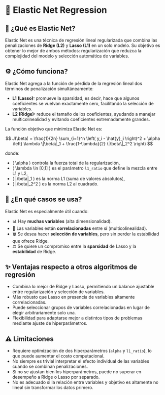# 🔗 Elastic Net Regression

## 🤔 ¿Qué es Elastic Net?

Elastic Net es una técnica de regresión lineal regularizada que combina las penalizaciones de **Ridge (L2)** y **Lasso (L1)** en un solo modelo. Su objetivo es obtener lo mejor de ambos métodos: regularización que reduzca la complejidad del modelo y selección automática de variables.

## ⚙️ ¿Cómo funciona?

Elastic Net agrega a la función de pérdida de la regresión lineal dos términos de penalización simultáneamente:

- **L1 (Lasso):** promueve la sparsidad, es decir, hace que algunos coeficientes se vuelvan exactamente cero, facilitando la selección de variables.
- **L2 (Ridge):** reduce el tamaño de los coeficientes, ayudando a manejar multicolinealidad y evitando coeficientes extremadamente grandes.

La función objetivo que minimiza Elastic Net es:

$$
J(\beta) = \frac{1}{2n} \sum_{i=1}^n \left( y_i - \hat{y}_i \right)^2 + \alpha \left( \lambda \|\beta\|_1 + \frac{1-\lambda}{2} \|\beta\|_2^2 \right)
$$

donde:

- \( \alpha \) controla la fuerza total de la regularización,
- \( \lambda \in [0,1] \) es el parámetro `l1_ratio` que define la mezcla entre L1 y L2,
- \( \|\beta\|_1 \) es la norma L1 (suma de valores absolutos),
- \( \|\beta\|_2^2 \) es la norma L2 al cuadrado.

## 🧩 ¿En qué casos se usa?

Elastic Net es especialmente útil cuando:

- 📊 Hay **muchas variables** (alta dimensionalidad).
- 🔗 Las variables están **correlacionadas** entre sí (multicolinealidad).
- 🗑️ Se desea hacer **selección de variables**, pero sin perder la estabilidad que ofrece Ridge.
- ⚖️ Se quiere un compromiso entre la **sparsidad** de Lasso y la **estabilidad** de Ridge.

## ✨ Ventajas respecto a otros algoritmos de regresión

- Combina lo mejor de Ridge y Lasso, permitiendo un balance ajustable entre regularización y selección de variables.
- Más robusto que Lasso en presencia de variables altamente correlacionadas.
- Puede seleccionar grupos de variables correlacionadas en lugar de elegir arbitrariamente solo una.
- Flexibilidad para adaptarse mejor a distintos tipos de problemas mediante ajuste de hiperparámetros.

## ⚠️ Limitaciones

- Requiere optimización de dos hiperparámetros (`alpha` y `l1_ratio`), lo que puede aumentar el costo computacional.
- No siempre es trivial interpretar el efecto individual de las variables cuando se combinan penalizaciones.
- Si no se ajustan bien los hiperparámetros, puede no superar en desempeño a Ridge o Lasso por separado.
- No es adecuado si la relación entre variables y objetivo es altamente no lineal sin transformar los datos primero.


